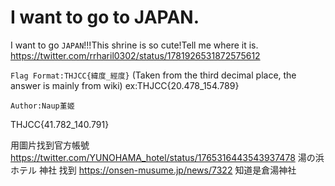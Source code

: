 # I want to go to JAPAN.
I want to go `JAPAN`!!!This shrine is so cute!Tell me where it is.
https://twitter.com/rrharil0302/status/1781926531872575612

`Flag Format:THJCC{緯度_經度}`
(Taken from the third decimal place, the answer is mainly from wiki)
ex:THJCC{20.478_154.789}

`Author:Naup堇姬`

THJCC{41.782_140.791}

用圖片找到官方帳號
https://twitter.com/YUNOHAMA_hotel/status/1765316443543937478
湯の浜ホテル 神社
找到
https://onsen-musume.jp/news/7322
知道是倉湯神社

